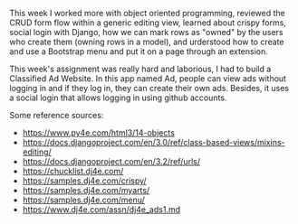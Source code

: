 This week I worked more with object oriented programming, reviewed the CRUD form flow within a generic editing view, learned about crispy forms, social login with Django, how we can mark rows as "owned" by the users who create them (owning rows in a model), and urderstood how to create and use a Bootstrap menu and put it on a page through an extension.

This week's assignment was really hard and laborious, I had to build a Classified Ad Website. In this app named Ad, people can view ads without logging in and if they log in, they can create their own ads. Besides, it uses a social login that allows logging in using github accounts.

Some reference sources:

- https://www.py4e.com/html3/14-objects
- https://docs.djangoproject.com/en/3.0/ref/class-based-views/mixins-editing/
- https://docs.djangoproject.com/en/3.2/ref/urls/
- https://chucklist.dj4e.com/
- https://samples.dj4e.com/crispy/
- https://samples.dj4e.com/myarts/
- https://samples.dj4e.com/menu/
- https://www.dj4e.com/assn/dj4e_ads1.md
